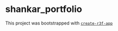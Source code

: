 # shankar_portfolio

This project was bootstrapped with [`create-r3f-app`](https://github.com/utsuboco/create-r3f-app)
